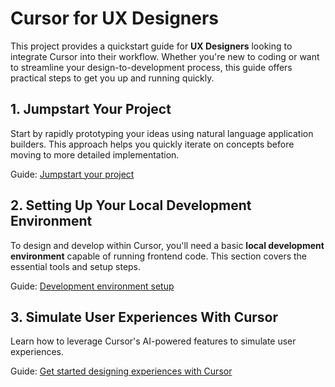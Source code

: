 # Cursor for UX Designers

This project provides a quickstart guide for **UX Designers** looking to integrate Cursor into their workflow. Whether you're new to coding or want to streamline your design-to-development process, this guide offers practical steps to get you up and running quickly.

## 1\. Jumpstart Your Project

Start by rapidly prototyping your ideas using natural language application builders. This approach helps you quickly iterate on concepts before moving to more detailed implementation.

Guide: [Jumpstart your project](/jumpstart-your-project.md)

## 2\. Setting Up Your Local Development Environment

To design and develop within Cursor, you'll need a basic **local development environment** capable of running frontend code. This section covers the essential tools and setup steps.

Guide: [Development environment setup](/development-environment-setup.md)

## 3\. Simulate User Experiences With Cursor

Learn how to leverage Cursor's AI-powered features to simulate user experiences.

Guide: [Get started designing experiences with Cursor](/quickstart.md)


